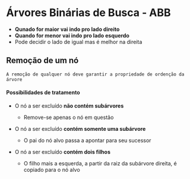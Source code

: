 # Árvores Binárias de Busca - ABB

* **Qunado for maior vai indo pro lado direito**
* **Quando for menor vai indo pro lado esquerdo**
* Pode decidir o lado de igual mas é melhor na direita

## Remoção de um nó
```
A remoção de qualquer nó deve garantir a propriedade de ordenção da árvore
```
#### Possibilidades de tratamento

* O nó a ser excluído **não contém subárvores**
    * Remove-se apenas o nó em questão

* O nó a ser excluído **contém somente uma subárvore**
    * O pai do nó alvo passa a apontar para seu sucessor

* O nó a ser excluído **contém dois filhos**
    * O filho mais a esquerda, a partir da raiz da subárvore direita, é copiado para o nó alvo
